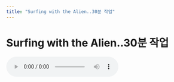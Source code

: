 ```yaml
---
title: "Surfing with the Alien..30분 작업"
---
```

# Surfing with the Alien..30분 작업

![audio](/assets/images/39156bfb3788ee5474b639ab8ac341ae.mp3)



